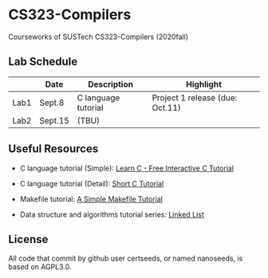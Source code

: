 # CS323-Compilers

Courseworks of SUSTech CS323-Compilers (2020fall)

## Lab Schedule

|      | Date    | Description         | Highlight                       |
|:----:|---------|---------------------|---------------------------------|
| Lab1 | Sept.8  | C language tutorial | Project 1 release (due: Oct.11) |
| Lab2 | Sept.15 | (TBU)               |                                 |

## Useful Resources

+ C language tutorial (Simple): [Learn C - Free Interactive C Tutorial](https://www.learn-c.org/)
+ C language tutorial (Detail): [Short C Tutorial](http://www.stat.cmu.edu/~brian/cprog.html)
+ Makefile tutorial: [A Simple Makefile Tutorial](https://cs.colby.edu/maxwell/courses/tutorials/maketutor/)

+ Data structure and algorithms tutorial series: [Linked List](https://www.tutorialspoint.com/data_structures_algorithms/linked_list_algorithms.htm)

## License
All code that commit by github user certseeds, or named nanoseeds, is based on AGPL3.0.